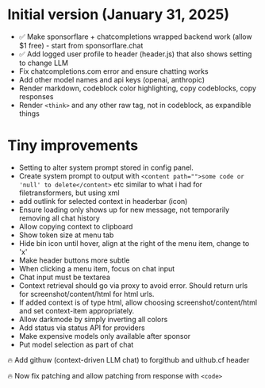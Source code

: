 # Initial version (January 31, 2025)

- ✅ Make sponsorflare + chatcompletions wrapped backend work (allow $1 free) - start from sponsorflare.chat
- ✅ Add logged user profile to header (header.js) that also shows setting to change LLM
- Fix chatcompletions.com error and ensure chatting works
- Add other model names and api keys (openai, anthropic)
- Render markdown, codeblock color highlighting, copy codeblocks, copy responses
- Render `<think>` and any other raw tag, not in codeblock, as expandible things

# Tiny improvements

- Setting to alter system prompt stored in config panel.
- Create system prompt to output with `<content path="">some code or 'null' to delete</content>` etc similar to what i had for filetransformers, but using xml
- add outlink for selected context in headerbar (icon)
- Ensure loading only shows up for new message, not temporarily removing all chat history
- Allow copying context to clipboard
- Show token size at menu tab
- Hide bin icon until hover, align at the right of the menu item, change to 'x'
- Make header buttons more subtle
- When clicking a menu item, focus on chat input
- Chat input must be textarea
- Context retrieval should go via proxy to avoid error. Should return urls for screenshot/content/html for html urls.
- If added context is of type html, allow choosing screenshot/content/html and set context-item appropriately.
- Allow darkmode by simply inverting all colors
- Add status via status API for providers
- Make expensive models only available after sponsor
- Put model selection as part of chat

🔥 Add githuw (context-driven LLM chat) to forgithub and uithub.cf header

🔥 Now fix patching and allow patching from response with `<code>`

